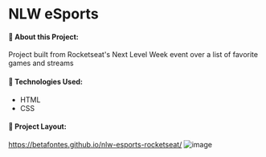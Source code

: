 # NLW eSports

#### 🔹 About this Project:

Project built from Rocketseat's Next Level Week event over a list of favorite games and streams

#### 🔹 Technologies Used:

- HTML
- CSS

#### 🔹 Project Layout:
https://betafontes.github.io/nlw-esports-rocketseat/
![image](https://user-images.githubusercontent.com/70981960/191087634-2ff5d2c8-e150-470a-a3bb-db8b7ddb15e7.png)

